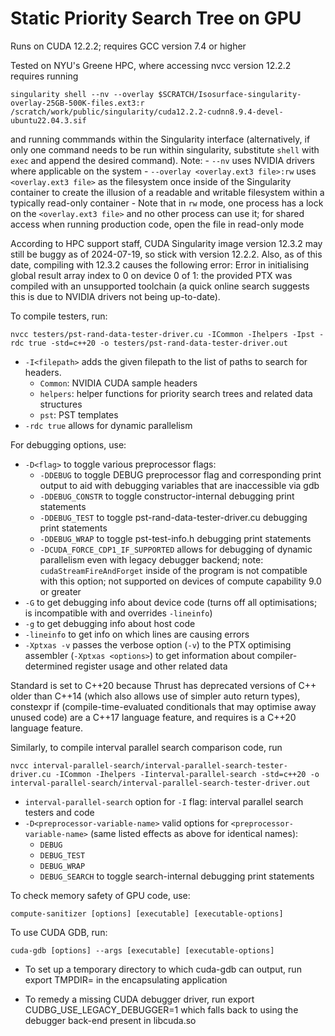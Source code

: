 # Static Priority Search Tree on GPU

Runs on CUDA 12.2.2; requires GCC version 7.4 or higher

Tested on NYU's Greene HPC, where accessing nvcc version 12.2.2 requires running

	singularity shell --nv --overlay $SCRATCH/Isosurface-singularity-overlay-25GB-500K-files.ext3:r /scratch/work/public/singularity/cuda12.2.2-cudnn8.9.4-devel-ubuntu22.04.3.sif

and running commmands within the Singularity interface (alternatively, if only one command needs to be run within singularity, substitute `shell` with `exec` and append the desired command).
Note:
	- `--nv` uses NVIDIA drivers where applicable on the system
	- `--overlay <overlay.ext3 file>:rw` uses `<overlay.ext3 file>` as the filesystem once inside of the Singularity container to create the illusion of a readable and writable filesystem within a typically read-only container
		- Note that in `rw` mode, one process has a lock on the `<overlay.ext3 file>` and no other process can use it; for shared access when running production code, open the file in read-only mode

According to HPC support staff, CUDA Singularity image version 12.3.2 may still be buggy as of 2024-07-19, so stick with version 12.2.2. Also, as of this date, compiling with 12.3.2 causes the following error:
	Error in initialising global result array index to 0 on device 0 of 1: the provided PTX was compiled with an unsupported toolchain
(a quick online search suggests this is due to NVIDIA drivers not being up-to-date).


To compile testers, run:

	nvcc testers/pst-rand-data-tester-driver.cu -ICommon -Ihelpers -Ipst -rdc true -std=c++20 -o testers/pst-rand-data-tester-driver.out

- `-I<filepath>` adds the given filepath to the list of paths to search for headers.
	- `Common`: NVIDIA CUDA sample headers
	- `helpers`: helper functions for priority search trees and related data structures
	- `pst`: PST templates
- `-rdc true` allows for dynamic parallelism

For debugging options, use:
- `-D<flag>` to toggle various preprocessor flags:
	- `-DDEBUG` to toggle DEBUG preprocessor flag and corresponding print output to aid with debugging variables that are inaccessible via gdb
	- `-DDEBUG_CONSTR` to toggle constructor-internal debugging print statements
	- `-DDEBUG_TEST` to toggle pst-rand-data-tester-driver.cu debugging print statements
	- `-DDEBUG_WRAP` to toggle pst-test-info.h debugging print statements
	- `-DCUDA_FORCE_CDP1_IF_SUPPORTED` allows for debugging of dynamic parallelism even with legacy debugger backend; note: `cudaStreamFireAndForget` inside of the program is not compatible with this option; not supported on devices of compute capability 9.0 or greater
- `-G` to get debugging info about device code (turns off all optimisations; is incompatible with and overrides `-lineinfo`)
- `-g` to get debugging info about host code
- `-lineinfo` to get info on which lines are causing errors
- `-Xptxas -v` passes the verbose option (`-v`) to the PTX optimising assembler (`-Xptxas <options>`) to get information about compiler-determined register usage and other related data

Standard is set to C++20 because Thrust has deprecated versions of C++ older than C++14 (which also allows use of simpler auto return types), constexpr if (compile-time-evaluated conditionals that may optimise away unused code) are a C++17 language feature, and requires is a C++20 language feature.

Similarly, to compile interval parallel search comparison code, run

	nvcc interval-parallel-search/interval-parallel-search-tester-driver.cu -ICommon -Ihelpers -Iinterval-parallel-search -std=c++20 -o interval-parallel-search/interval-parallel-search-tester-driver.out
- `interval-parallel-search` option for `-I` flag: interval parallel search testers and code
- `-D<preprocessor-variable-name>` valid options for `<preprocessor-variable-name>` (same listed effects as above for identical names):
	- `DEBUG`
	- `DEBUG_TEST`
	- `DEBUG_WRAP`
	- `DEBUG_SEARCH` to toggle search-internal debugging print statements


To check memory safety of GPU code, use:

	compute-sanitizer [options] [executable] [executable-options]


To use CUDA GDB, run:

	cuda-gdb [options] --args [executable] [executable-options]

- To set up a temporary directory to which cuda-gdb can output, run
	export TMPDIR=<read-write-able-directory>
in the encapsulating application

- To remedy a missing CUDA debugger driver, run
	export CUDBG_USE_LEGACY_DEBUGGER=1
which falls back to using the debugger back-end present in libcuda.so
